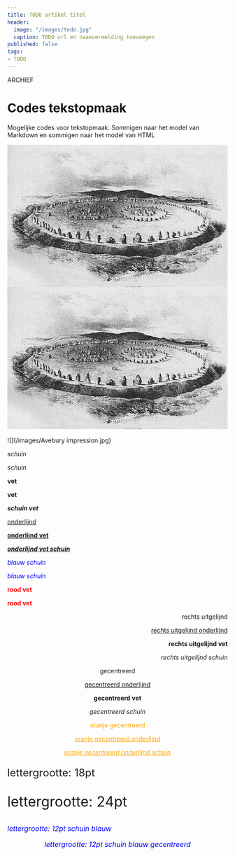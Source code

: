 ```yaml
---
title: TODO artikel titel
header:
  image: "/images/todo.jpg"
  caption: TODO url en naamvermelding toevoegen
published: false
tags:
- TODO
---
```


ARCHIEF

# Codes tekstopmaak
Mogelijke codes voor tekstopmaak. Sommigen naar het model van Markdown en sommigen naar het model van HTML

<img src="/images/Avebury impression.jpg" alt="" width="" height="" align="right">

<div align="center"><img src="/images/Avebury impression.jpg" alt="" width="" height=""></div>

![](/images/Avebury impression.jpg)

*schuin*

<i>schuin</i>

**vet**

<b>vet</b>

<b><i>schuin vet</i></b>

<u>onderlijnd</u>

<b><u>onderlijnd vet</u></b>

<b><u><i>onderlijnd vet schuin</i></u></b>

*<span style="color: blue;">blauw schuin</span>*

<i><span style="color: blue;">blauw schuin</span></i>

**<span style="color: red;">rood vet</span>**

<b><span style="color: red;">rood vet</span></b>


<p style="text-align: right;">rechts uitgelijnd</p>

<p style="text-align: right;"><u>rechts uitgelijnd onderlijnd</u></p>

<p style="text-align: right;"><b>rechts uitgelijnd vet</b></p>

<p style="text-align: right;"><i>rechts uitgelijnd schuin</i></p>

<p style="text-align: center;">gecentreerd</p>

<p style="text-align: center;"><u>gecentreerd onderlijnd</u></p>

<p style="text-align: center;"><b>gecentreerd vet</b></p>

<p style="text-align: center;"><i>gecentreerd schuin</i></p>

<p style="text-align: center;"><span style="color: orange;">oranje gecentreerd</span></p>

<p style="text-align: center;"><span style="color: orange;"><u>oranje gecentreerd onderlijnd</u></span></p>

<p style="text-align: center;"><span style="color: orange;"><u><i>oranje gecentreerd onderlijnd schuin</i></u></span></p>

<p style="font-size: 18pt;">lettergrootte: 18pt</p>

<p style="font-size: 24pt;">lettergrootte: 24pt</p>

<p style="font-size: 12pt;"><span style="color: blue;"><i>lettergrootte: 12pt schuin blauw</i></span></p>

<p style="text-align: center; font-size: 12pt;"><span style="color: blue;"><i>lettergrootte: 12pt schuin blauw gecentreerd</i></span></p>
